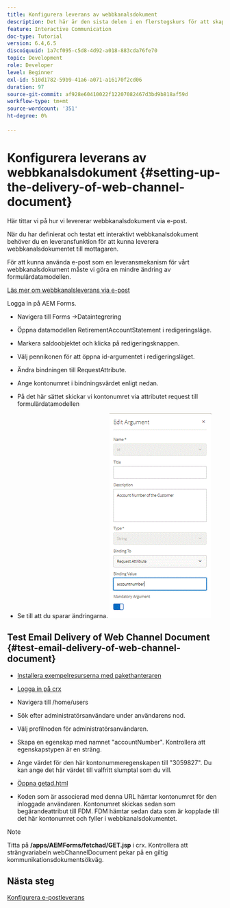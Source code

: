 ```yaml
---
title: Konfigurera leverans av webbkanalsdokument
description: Det här är den sista delen i en flerstegskurs för att skapa ditt första interaktiva kommunikationsdokument. Här tittar vi på hur vi levererar webbkanalsdokument via e-post.
feature: Interactive Communication
doc-type: Tutorial
version: 6.4,6.5
discoiquuid: 1a7cf095-c5d8-4d92-a018-883cda76fe70
topic: Development
role: Developer
level: Beginner
exl-id: 510d1782-59b9-41a6-a071-a16170f2cd06
duration: 97
source-git-commit: af928e60410022f12207082467d3bd9b818af59d
workflow-type: tm+mt
source-wordcount: '351'
ht-degree: 0%

---
```


# Konfigurera leverans av webbkanalsdokument {#setting-up-the-delivery-of-web-channel-document}


Här tittar vi på hur vi levererar webbkanalsdokument via e-post.

När du har definierat och testat ett interaktivt webbkanalsdokument behöver du en leveransfunktion för att kunna leverera webbkanalsdokumentet till mottagaren.

För att kunna använda e-post som en leveransmekanism för vårt webbkanalsdokument måste vi göra en mindre ändring av formulärdatamodellen.

[Läs mer om webbkanalsleverans via e-post](/help/forms/interactive-communications/delivery-of-web-channel-document-tutorial-use.md)

Logga in på AEM Forms.

* Navigera till Forms ->Dataintegrering

* Öppna datamodellen RetirementAccountStatement i redigeringsläge.

* Markera saldoobjektet och klicka på redigeringsknappen.

* Välj pennikonen för att öppna id-argumentet i redigeringsläget.

* Ändra bindningen till RequestAttribute.

* Ange kontonumret i bindningsvärdet enligt nedan.

* På det här sättet skickar vi kontonumret via attributet request till formulärdatamodellen

* Se till att du sparar ändringarna.
  ![fdm](assets/requestattribute.gif)

## Test Email Delivery of Web Channel Document {#test-email-delivery-of-web-channel-document}

* [Installera exempelresurserna med pakethanteraren](assets/webchanneldelivery.zip)
* [Logga in på crx](http://localhost:4502/crx/de/index.jsp#)

* Navigera till /home/users

* Sök efter administratörsanvändare under användarens nod.

* Välj profilnoden för administratörsanvändaren.

* Skapa en egenskap med namnet &quot;accountNumber&quot;. Kontrollera att egenskapstypen är en sträng.

* Ange värdet för den här kontonummeregenskapen till &quot;3059827&quot;. Du kan ange det här värdet till valfritt slumptal som du vill.

* [Öppna getad.html](http://localhost:4502/content/getad.html)

* Koden som är associerad med denna URL hämtar kontonumret för den inloggade användaren. Kontonumret skickas sedan som begärandeattribut till FDM. FDM hämtar sedan data som är kopplade till det här kontonumret och fyller i webbkanalsdokumentet.

>[!NOTE]
>
>Titta på **/apps/AEMForms/fetchad/GET.jsp** i crx. Kontrollera att strängvariabeln webChannelDocument pekar på en giltig kommunikationsdokumentsökväg.

## Nästa steg

[Konfigurera e-postleverans](../interactive-communications/delivery-of-web-channel-document-tutorial-use.md)